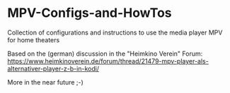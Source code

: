 # MPV-Configs-and-HowTos
Collection of configurations and instructions to use the media player MPV for home theaters

Based on the (german) discussion in the "Heimkino Verein" Forum: 
https://www.heimkinoverein.de/forum/thread/21479-mpv-player-als-alternativer-player-z-b-in-kodi/


More in the near future ;-)

